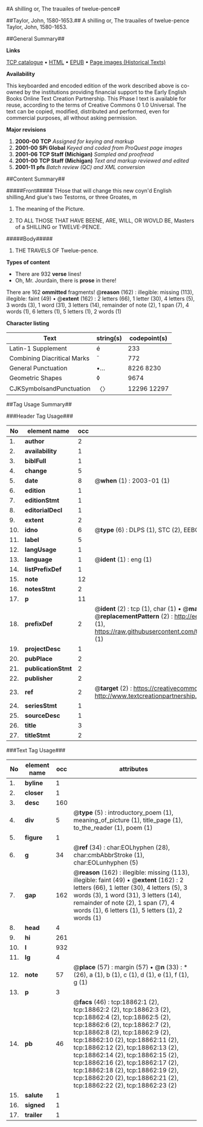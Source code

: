 #A shilling or, The trauailes of twelue-pence#

##Taylor, John, 1580-1653.##
A shilling or, The trauailes of twelue-pence
Taylor, John, 1580-1653.

##General Summary##

**Links**

[TCP catalogue](http://www.ota.ox.ac.uk/tcp/)  • 
[HTML](http://tei.it.ox.ac.uk/tcp/Texts-HTML/free/A13/A13495.html)  • 
[EPUB](http://tei.it.ox.ac.uk/tcp/Texts-EPUB/free/A13/A13495.epub) • 
[Page images (Historical Texts)](https://data.historicaltexts.jisc.ac.uk/view?pubId=eebo-99853479e&pageId=eebo-99853479e-18862-1)

**Availability**

This keyboarded and encoded edition of the
	       work described above is co-owned by the institutions
	       providing financial support to the Early English Books
	       Online Text Creation Partnership. This Phase I text is
	       available for reuse, according to the terms of Creative
	       Commons 0 1.0 Universal. The text can be copied,
	       modified, distributed and performed, even for
	       commercial purposes, all without asking permission.

**Major revisions**

1. __2000-00__ __TCP__ *Assigned for keying and markup*
1. __2001-00__ __SPi Global__ *Keyed and coded from ProQuest page images*
1. __2001-06__ __TCP Staff (Michigan)__ *Sampled and proofread*
1. __2001-00__ __TCP Staff (Michigan)__ *Text and markup reviewed and edited*
1. __2001-11__ __pfs__ *Batch review (QC) and XML conversion*

##Content Summary##

#####Front#####
THose that will change this new coyn'd English shilling,And giue's two Testorns, or three Groates, m
1. The meaning of the Picture.

1. TO ALL THOSE THAT HAVE BEENE, ARE, WILL, OR WOVLD BE, Masters of a SHILLING or TWELVE-PENCE.

#####Body#####

1. THE TRAVELS OF Twelue-pence.

**Types of content**

  * There are 932 **verse** lines!
  * Oh, Mr. Jourdain, there is **prose** in there!

There are 162 **ommitted** fragments! 
 @__reason__ (162) : illegible: missing (113), illegible: faint (49)  •  @__extent__ (162) : 2 letters (66), 1 letter (30), 4 letters (5), 3 words (3), 1 word (31), 3 letters (14), remainder of note (2), 1 span (7), 4 words (1), 6 letters (1), 5 letters (1), 2 words (1)

**Character listing**


|Text|string(s)|codepoint(s)|
|---|---|---|
|Latin-1 Supplement|é|233|
|Combining             Diacritical Marks|̄|772|
|General Punctuation|•…|8226 8230|
|Geometric Shapes|◊|9674|
|CJKSymbolsandPunctuation|〈〉|12296 12297|

##Tag Usage Summary##

###Header Tag Usage###

|No|element name|occ|attributes|
|---|---|---|---|
|1.|__author__|2||
|2.|__availability__|1||
|3.|__biblFull__|1||
|4.|__change__|5||
|5.|__date__|8| @__when__ (1) : 2003-01 (1)|
|6.|__edition__|1||
|7.|__editionStmt__|1||
|8.|__editorialDecl__|1||
|9.|__extent__|2||
|10.|__idno__|6| @__type__ (6) : DLPS (1), STC (2), EEBO-CITATION (1), PROQUEST (1), VID (1)|
|11.|__label__|5||
|12.|__langUsage__|1||
|13.|__language__|1| @__ident__ (1) : eng (1)|
|14.|__listPrefixDef__|1||
|15.|__note__|12||
|16.|__notesStmt__|2||
|17.|__p__|11||
|18.|__prefixDef__|2| @__ident__ (2) : tcp (1), char (1)  •  @__matchPattern__ (2) : ([0-9\-]+):([0-9IVX]+) (1), (.+) (1)  •  @__replacementPattern__ (2) : http://eebo.chadwyck.com/downloadtiff?vid=$1&page=$2 (1), https://raw.githubusercontent.com/textcreationpartnership/Texts/master/tcpchars.xml#$1 (1)|
|19.|__projectDesc__|1||
|20.|__pubPlace__|2||
|21.|__publicationStmt__|2||
|22.|__publisher__|2||
|23.|__ref__|2| @__target__ (2) : https://creativecommons.org/publicdomain/zero/1.0/ (1), http://www.textcreationpartnership.org/docs/. (1)|
|24.|__seriesStmt__|1||
|25.|__sourceDesc__|1||
|26.|__title__|3||
|27.|__titleStmt__|2||


###Text Tag Usage###

|No|element name|occ|attributes|
|---|---|---|---|
|1.|__byline__|1||
|2.|__closer__|1||
|3.|__desc__|160||
|4.|__div__|5| @__type__ (5) : introductory_poem (1), meaning_of_picture (1), title_page (1), to_the_reader (1), poem (1)|
|5.|__figure__|1||
|6.|__g__|34| @__ref__ (34) : char:EOLhyphen (28), char:cmbAbbrStroke (1), char:EOLunhyphen (5)|
|7.|__gap__|162| @__reason__ (162) : illegible: missing (113), illegible: faint (49)  •  @__extent__ (162) : 2 letters (66), 1 letter (30), 4 letters (5), 3 words (3), 1 word (31), 3 letters (14), remainder of note (2), 1 span (7), 4 words (1), 6 letters (1), 5 letters (1), 2 words (1)|
|8.|__head__|4||
|9.|__hi__|261||
|10.|__l__|932||
|11.|__lg__|4||
|12.|__note__|57| @__place__ (57) : margin (57)  •  @__n__ (33) : * (26), a (1), b (1), c (1), d (1), e (1), f (1), g (1)|
|13.|__p__|3||
|14.|__pb__|46| @__facs__ (46) : tcp:18862:1 (2), tcp:18862:2 (2), tcp:18862:3 (2), tcp:18862:4 (2), tcp:18862:5 (2), tcp:18862:6 (2), tcp:18862:7 (2), tcp:18862:8 (2), tcp:18862:9 (2), tcp:18862:10 (2), tcp:18862:11 (2), tcp:18862:12 (2), tcp:18862:13 (2), tcp:18862:14 (2), tcp:18862:15 (2), tcp:18862:16 (2), tcp:18862:17 (2), tcp:18862:18 (2), tcp:18862:19 (2), tcp:18862:20 (2), tcp:18862:21 (2), tcp:18862:22 (2), tcp:18862:23 (2)|
|15.|__salute__|1||
|16.|__signed__|1||
|17.|__trailer__|1||

